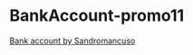 # BankAccount-promo11

[Bank account by Sandromancuso](https://github.com/sandromancuso/bank-kata-outsidein-screencast)